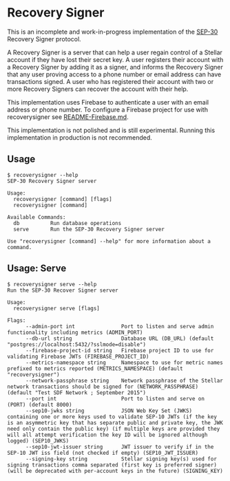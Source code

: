 # Recovery Signer

This is an incomplete and work-in-progress implementation of the [SEP-30]
Recovery Signer protocol.

A Recovery Signer is a server that can help a user regain control of a Stellar
account if they have lost their secret key. A user registers their account with
a Recovery Signer by adding it as a signer, and informs the Recovery Signer
that any user proving access to a phone number or email address can have
transactions signed. A user who has registered their account with two or more
Recovery Signers can recover the account with their help.

This implementation uses Firebase to authenticate a user with an email address
or phone number. To configure a Firebase project for use with recoverysigner
see [README-Firebase.md](README-Firebase.md).

This implementation is not polished and is still experimental.
Running this implementation in production is not recommended.

## Usage

```
$ recoverysigner --help
SEP-30 Recovery Signer server

Usage:
  recoverysigner [command] [flags]
  recoverysigner [command]

Available Commands:
  db          Run database operations
  serve       Run the SEP-30 Recovery Signer server

Use "recoverysigner [command] --help" for more information about a command.
```

## Usage: Serve

```
$ recoverysigner serve --help
Run the SEP-30 Recover Signer server

Usage:
  recoverysigner serve [flags]

Flags:
      --admin-port int               Port to listen and serve admin functionality including metrics (ADMIN_PORT)
      --db-url string                Database URL (DB_URL) (default "postgres://localhost:5432/?sslmode=disable")
      --firebase-project-id string   Firebase project ID to use for validating Firebase JWTs (FIREBASE_PROJECT_ID)
      --metrics-namespace string     Namespace to use for metric names prefixed to metrics reported (METRICS_NAMESPACE) (default "recoverysigner")
      --network-passphrase string    Network passphrase of the Stellar network transactions should be signed for (NETWORK_PASSPHRASE) (default "Test SDF Network ; September 2015")
      --port int                     Port to listen and serve on (PORT) (default 8000)
      --sep10-jwks string            JSON Web Key Set (JWKS) containing one or more keys used to validate SEP-10 JWTs (if the key is an asymmetric key that has separate public and private key, the JWK need only contain the public key) (if multiple keys are provided they will all attempt verification the key ID will be ignored although logged) (SEP10_JWKS)
      --sep10-jwt-issuer string      JWT issuer to verify if in the SEP-10 JWT iss field (not checked if empty) (SEP10_JWT_ISSUER)
      --signing-key string           Stellar signing key(s) used for signing transactions comma separated (first key is preferred signer) (will be deprecated with per-account keys in the future) (SIGNING_KEY)
```

[SEP-30]: https://github.com/stellar/stellar-protocol/blob/600c326b210d71ee031d7f3a40ca88191b4cdf9c/ecosystem/sep-0030.md
[README-Firebase.md]: README-Firebase.md
